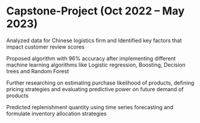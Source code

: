 # Capstone-Project (Oct 2022 – May 2023)
Analyzed data for Chinese logistics firm and Identified key factors that impact customer review scores

Proposed algorithm with 96% accuracy after implementing different machine learning algorithms like Logistic regression, Boosting, Decision trees and Random Forest

Further researching on estimating purchase likelihood of products, defining pricing strategies and evaluating predictive power on future demand of products

Predicted replenishment quantity using time series forecasting and formulate inventory allocation strategies
